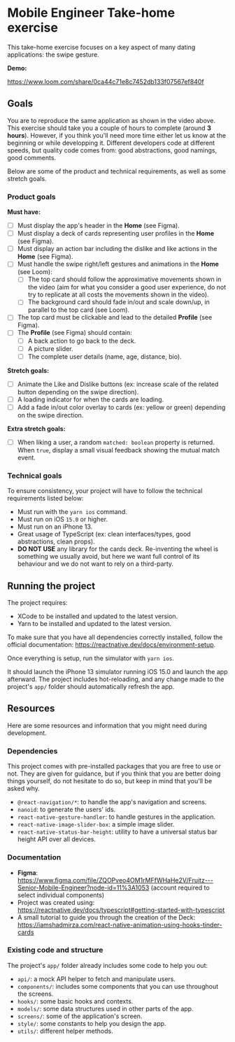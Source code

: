 # Mobile Engineer Take-home exercise

This take-home exercise focuses on a key aspect of many dating applications: the swipe gesture.

**Demo:**

https://www.loom.com/share/0ca44c71e8c7452db133f07567ef840f

## Goals

You are to reproduce the same application as shown in the video above. This exercise should take you a couple of hours to complete (around **3 hours**). However, if you think you'll need more time either let us know at the beginning or while developping it. Different developers code at different speeds, but quality code comes from: good abstractions, good namings, good comments.

Below are some of the product and technical requirements, as well as some stretch goals.

### Product goals

**Must have:**

- [ ] Must display the app's header in the **Home** (see Figma).
- [ ] Must display a deck of cards representing user profiles in the **Home** (see Figma).
- [ ] Must display an action bar including the dislike and like actions in the **Home** (see Figma).
- [ ] Must handle the swipe right/left gestures and animations in the **Home** (see Loom):
  - [ ] The top card should follow the approximative movements shown in the video (aim for what you consider a good user experience, do not try to replicate at all costs the movements shown in the video).
  - [ ] The background card should fade in/out and scale down/up, in parallel to the top card (see Loom).
- [ ] The top card must be clickable and lead to the detailed **Profile** (see Figma).
- [ ] The **Profile** (see Figma) should contain:
  - [ ] A back action to go back to the deck.
  - [ ] A picture slider.
  - [ ] The complete user details (name, age, distance, bio).

**Stretch goals:**

- [ ] Animate the Like and Dislike buttons (ex: increase scale of the related button depending on the swipe direction).
- [ ] A loading indicator for when the cards are loading.
- [ ] Add a fade in/out color overlay to cards (ex: yellow or green) depending on the swipe direction.

**Extra stretch goals:**

- [ ] When liking a user, a random `matched: boolean` property is returned. When `true`, display a small visual feedback showing the mutual match event.

### Technical goals

To ensure consistency, your project will have to follow the technical requirements listed below:

- Must run with the `yarn ios` command.
- Must run on iOS `15.0` or higher.
- Must run on an iPhone 13.
- Great usage of TypeScript (ex: clean interfaces/types, good abstractions, clean props).
- **DO NOT USE** any library for the cards deck. Re-inventing the wheel is something we usually avoid, but here we want full control of its behaviour and we do not want to rely on a third-party.

## Running the project

The project requires:

- XCode to be installed and updated to the latest version.
- Yarn to be installed and updated to the latest version.

To make sure that you have all dependencies correctly installed, follow the official documentation: https://reactnative.dev/docs/environment-setup.

Once everything is setup, run the simulator with `yarn ios`.

It should launch the iPhone 13 simulator running iOS 15.0 and launch the app afterward. The project includes hot-reloading, and any change made to the project's `app/` folder should automatically refresh the app.

## Resources

Here are some resources and information that you might need during development.

### Dependencies

This project comes with pre-installed packages that you are free to use or not. They are given for guidance, but if you think that you are better doing things yourself, do not hesitate to do so, but keep in mind that you'll be asked why.

- `@react-navigation/*`: to handle the app's navigation and screens.
- `nanoid`: to generate the users' ids.
- `react-native-gesture-handler`: to handle gestures in the application.
- `react-native-image-slider-box`: a simple image slider.
- `react-native-status-bar-height`: utility to have a universal status bar height API over all devices.

### Documentation

- **Figma**: https://www.figma.com/file/ZQOPveo4OM1rMFfWHaHe2V/Fruitz---Senior-Mobile-Engineer?node-id=11%3A1053 (account required to select individual components)
- Project was created using: https://reactnative.dev/docs/typescript#getting-started-with-typescript
- A small tutorial to guide you through the creation of the Deck: https://iamshadmirza.com/react-native-animation-using-hooks-tinder-cards

### Existing code and structure

The project's `app/` folder already includes some code to help you out:

- `api/`: a mock API helper to fetch and manipulate users.
- `components/`: includes some components that you can use throughout the screens.
- `hooks/`: some basic hooks and contexts.
- `models/`: some data structures used in other parts of the app.
- `screens/`: some of the application's screen.
- `style/`: some constants to help you design the app.
- `utils/`: different helper methods.
